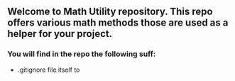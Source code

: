## Welcome to Math Utility repository. This repo offers various math methods those are used as a helper for your project.

### You will find in the repo the following suff:
* .gitignore file itself to 
